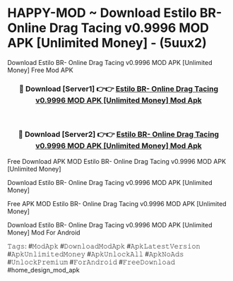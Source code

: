 # HAPPY-MOD ~ Download Estilo BR- Online Drag Tacing v0.9996 MOD APK [Unlimited Money] - (5uux2)
Download Estilo BR- Online Drag Tacing v0.9996 MOD APK [Unlimited Money] Free Mod APK

<div align="center">
<h3>🔴 Download [Server1] 👉👉 <a href="https://apk-comot.site?title=Estilo_BR-_Online_Drag_Tacing_v0.9996_MOD_APK_[Unlimited_Money]">Estilo BR- Online Drag Tacing v0.9996 MOD APK [Unlimited Money] Mod Apk</a></h3><br>

<h3>🔴 Download [Server2] 👉👉 <a href="https://apk-comot.site?title=Estilo_BR-_Online_Drag_Tacing_v0.9996_MOD_APK_[Unlimited_Money]">Estilo BR- Online Drag Tacing v0.9996 MOD APK [Unlimited Money] Mod Apk</a></h3>
</div>


Free Download APK MOD Estilo BR- Online Drag Tacing v0.9996 MOD APK [Unlimited Money]

Download Estilo BR- Online Drag Tacing v0.9996 MOD APK [Unlimited Money] 

Free APK MOD Estilo BR- Online Drag Tacing v0.9996 MOD APK [Unlimited Money] 

Download Estilo BR- Online Drag Tacing v0.9996 MOD APK [Unlimited Money] Mod For Android

𝚃𝚊𝚐𝚜: #𝙼𝚘𝚍𝙰𝚙𝚔 #𝙳𝚘𝚠𝚗𝚕𝚘𝚊𝚍𝙼𝚘𝚍𝙰𝚙𝚔 #𝙰𝚙𝚔𝙻𝚊𝚝𝚎𝚜𝚝𝚅𝚎𝚛𝚜𝚒𝚘𝚗 #𝙰𝚙𝚔𝚄𝚗𝚕𝚒𝚖𝚒𝚝𝚎𝚍𝙼𝚘𝚗𝚎𝚢 #𝙰𝚙𝚔𝚄𝚗𝚕𝚘𝚌𝚔𝙰𝚕𝚕 #𝙰𝚙𝚔𝙽𝚘𝙰𝚍𝚜 #𝚄𝚗𝚕𝚘𝚌𝚔𝙿𝚛𝚎𝚖𝚒𝚞𝚖 #𝙵𝚘𝚛𝙰𝚗𝚍𝚛𝚘𝚒𝚍 #𝙵𝚛𝚎𝚎𝙳𝚘𝚠𝚗𝚕𝚘𝚊𝚍 #home_design_mod_apk